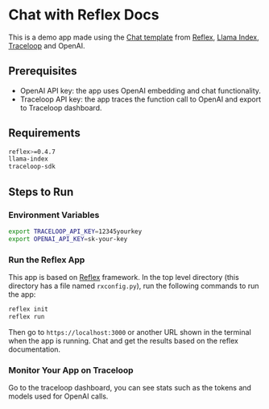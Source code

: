 # Chat with Reflex Docs

This is a demo app made using the [Chat template](https://github.com/reflex-dev/reflex-chat) from [Reflex](https://github.com/reflex-dev/reflex), [Llama Index](https://docs.llamaindex.ai/en/stable/examples/vector_stores/WeaviateIndexDemo/), [Traceloop](https://www.traceloop.com/docs/openllmetry/getting-started-python) and OpenAI.

## Prerequisites

- OpenAI API key: the app uses OpenAI embedding and chat functionality.
- Traceloop API key: the app traces the function call to OpenAI and export to Traceloop dashboard.

## Requirements

```bash
reflex>=0.4.7
llama-index
traceloop-sdk
```

## Steps to Run

### Environment Variables

```bash
export TRACELOOP_API_KEY=12345yourkey
export OPENAI_API_KEY=sk-your-key
```

### Run the Reflex App

This app is based on [Reflex](https://github.com/reflex-dev/reflex) framework. In the top level directory (this directory has a file named `rxconfig.py`), run the following commands to run the app:

```bash
reflex init
reflex run
```

Then go to `https://localhost:3000` or another URL shown in the terminal when the app is running. Chat and get the results based on the reflex documentation.

### Monitor Your App on Traceloop

Go to the traceloop dashboard, you can see stats such as the tokens and models used for OpenAI calls.
